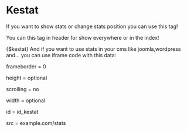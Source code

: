 Kestat
======

If you want to show stats or change stats position you can use this tag!

You can this tag in header for show everywhere or in the index!

{$kestat}
And if you want to use stats in your cms like joomla,wordpress and… you can use iframe code with this data:

frameborder = 0 

height = optional

scrolling = no

width = optional

id = id_kestat

src = example.com/stats


